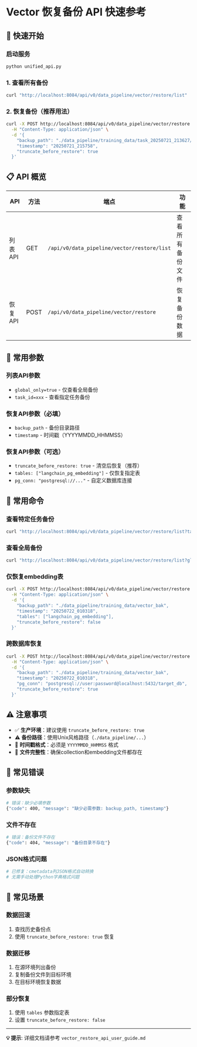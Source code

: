 # Vector 恢复备份 API 快速参考

## 🚀 快速开始

### 启动服务
```bash
python unified_api.py
```

### 1. 查看所有备份
```bash
curl "http://localhost:8084/api/v0/data_pipeline/vector/restore/list"
```

### 2. 恢复备份（推荐用法）
```bash
curl -X POST http://localhost:8084/api/v0/data_pipeline/vector/restore \
  -H "Content-Type: application/json" \
  -d '{
    "backup_path": "./data_pipeline/training_data/task_20250721_213627/vector_bak",
    "timestamp": "20250721_215758",
    "truncate_before_restore": true
  }'
```

## 📋 API 概览

| API | 方法 | 端点 | 功能 |
|-----|------|------|------|
| 列表API | GET | `/api/v0/data_pipeline/vector/restore/list` | 查看所有备份文件 |
| 恢复API | POST | `/api/v0/data_pipeline/vector/restore` | 恢复备份数据 |

## 🔧 常用参数

### 列表API参数
- `global_only=true` - 仅查看全局备份
- `task_id=xxx` - 查看指定任务备份

### 恢复API参数（必填）
- `backup_path` - 备份目录路径
- `timestamp` - 时间戳（YYYYMMDD_HHMMSS）

### 恢复API参数（可选）
- `truncate_before_restore: true` - 清空后恢复（推荐）
- `tables: ["langchain_pg_embedding"]` - 仅恢复指定表
- `pg_conn: "postgresql://..."` - 自定义数据库连接

## 📝 常用命令

### 查看特定任务备份
```bash
curl "http://localhost:8084/api/v0/data_pipeline/vector/restore/list?task_id=task_20250721_213627"
```

### 查看全局备份
```bash
curl "http://localhost:8084/api/v0/data_pipeline/vector/restore/list?global_only=true"
```

### 仅恢复embedding表
```bash
curl -X POST http://localhost:8084/api/v0/data_pipeline/vector/restore \
  -H "Content-Type: application/json" \
  -d '{
    "backup_path": "./data_pipeline/training_data/vector_bak",
    "timestamp": "20250722_010318",
    "tables": ["langchain_pg_embedding"],
    "truncate_before_restore": false
  }'
```

### 跨数据库恢复
```bash
curl -X POST http://localhost:8084/api/v0/data_pipeline/vector/restore \
  -H "Content-Type: application/json" \
  -d '{
    "backup_path": "./data_pipeline/training_data/vector_bak",
    "timestamp": "20250722_010318",
    "pg_conn": "postgresql://user:password@localhost:5432/target_db",
    "truncate_before_restore": true
  }'
```

## ⚠️ 注意事项

- ✅ **生产环境**：建议使用 `truncate_before_restore: true`
- ⚠️ **备份路径**：使用Unix风格路径（`./data_pipeline/...`）
- 📅 **时间戳格式**：必须是 `YYYYMMDD_HHMMSS` 格式
- 🔄 **文件完整性**：确保collection和embedding文件都存在

## 🐛 常见错误

### 参数缺失
```bash
# 错误：缺少必填参数
{"code": 400, "message": "缺少必需参数: backup_path, timestamp"}
```

### 文件不存在
```bash
# 错误：备份文件不存在
{"code": 404, "message": "备份目录不存在"}
```

### JSON格式问题
```bash
# 已修复：cmetadata列JSON格式自动转换
# 无需手动处理Python字典格式问题
```

## 🎯 常见场景

### 数据回滚
1. 查找历史备份点
2. 使用 `truncate_before_restore: true` 恢复

### 数据迁移  
1. 在源环境列出备份
2. 复制备份文件到目标环境
3. 在目标环境恢复数据

### 部分恢复
1. 使用 `tables` 参数指定表
2. 设置 `truncate_before_restore: false`

---

**💡 提示**: 详细文档请参考 `vector_restore_api_user_guide.md` 